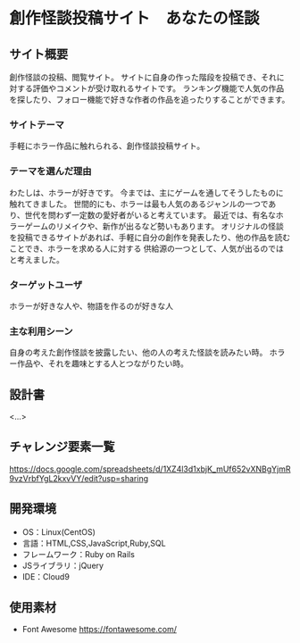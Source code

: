 # 創作怪談投稿サイト　あなたの怪談

## サイト概要
創作怪談の投稿、閲覧サイト。
サイトに自身の作った階段を投稿でき、それに対する評価やコメントが受け取れるサイトです。
ランキング機能で人気の作品を探したり、フォロー機能で好きな作者の作品を追ったりすることができます。

### サイトテーマ
手軽にホラー作品に触れられる、創作怪談投稿サイト。

### テーマを選んだ理由
わたしは、ホラーが好きです。
今までは、主にゲームを通してそうしたものに触れてきました。
世間的にも、ホラーは最も人気のあるジャンルの一つであり、世代を問わず一定数の愛好者がいると考えています。
最近では、有名なホラーゲームのリメイクや、新作が出るなど勢いもあります。
オリジナルの怪談を投稿できるサイトがあれば、手軽に自分の創作を発表したり、他の作品を読むことでき、ホラーを求める人に対する
供給源の一つとして、人気が出るのではと考えました。

### ターゲットユーザ
ホラーが好きな人や、物語を作るのが好きな人

### 主な利用シーン
自身の考えた創作怪談を披露したい、他の人の考えた怪談を読みたい時。
ホラー作品や、それを趣味とする人とつながりたい時。


## 設計書
<...>

## チャレンジ要素一覧
https://docs.google.com/spreadsheets/d/1XZ4l3d1xbjK_mUf652vXNBgYjmR9vzVrbfYgL2kxvVY/edit?usp=sharing

## 開発環境
- OS：Linux(CentOS)
- 言語：HTML,CSS,JavaScript,Ruby,SQL
- フレームワーク：Ruby on Rails
- JSライブラリ：jQuery
- IDE：Cloud9

## 使用素材
- Font Awesome https://fontawesome.com/


